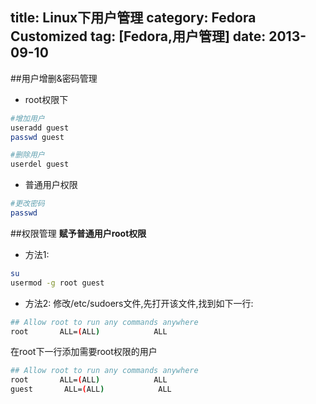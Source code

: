 title: Linux下用户管理
category: Fedora Customized
tag: [Fedora,用户管理]
date: 2013-09-10
---
##用户增删&密码管理
* root权限下
```bash
#增加用户
useradd guest
passwd guest

#删除用户
userdel guest
```
* 普通用户权限
```bash
#更改密码
passwd
```
##权限管理
**赋予普通用户root权限**
* 方法1:
```bash 
su
usermod -g root guest
```
* 方法2:
修改/etc/sudoers文件,先打开该文件,找到如下一行:
```bash
## Allow root to run any commands anywhere
root       ALL=(ALL)            ALL
```
在root下一行添加需要root权限的用户
```bash
## Allow root to run any commands anywhere
root       ALL=(ALL)            ALL
guest       ALL=(ALL)            ALL
```

